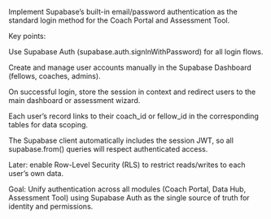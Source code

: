 Implement Supabase’s built-in email/password authentication as the standard login method for the Coach Portal and Assessment Tool.

Key points:

Use Supabase Auth (supabase.auth.signInWithPassword) for all login flows.

Create and manage user accounts manually in the Supabase Dashboard (fellows, coaches, admins).

On successful login, store the session in context and redirect users to the main dashboard or assessment wizard.

Each user’s record links to their coach_id or fellow_id in the corresponding tables for data scoping.

The Supabase client automatically includes the session JWT, so all supabase.from() queries will respect authenticated access.

Later: enable Row-Level Security (RLS) to restrict reads/writes to each user’s own data.

Goal:
Unify authentication across all modules (Coach Portal, Data Hub, Assessment Tool) using Supabase Auth as the single source of truth for identity and permissions.